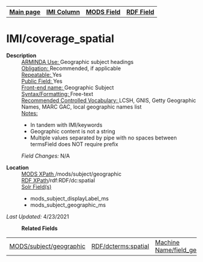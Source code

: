 <!DOCTYPE html>
<html>

<body>
<table style="width:100%">
  <tr>
    <th><a href="index.md">Main page</a></th>
	<th><a href="IMI.md">IMI Column</a></th>
    <th><a href="MODS.md">MODS Field</a></th>
    <th><a href="RDF.md">RDF Field</a></th>
  </tr>
</table>



<h1>IMI/coverage_spatial</h1>
<dl>
  <dt><b>Description</b></dt>
  <dd><ins>ARMINDA Use: </ins>Geographic subject headings</dd>
  <dd><ins>Obligation: </ins> Recommended, if applicable</dd>
  <dd><ins>Repeatable: </ins> Yes</dd>
  <dd><ins>Public Field: </ins>Yes</dd>
  <dd><ins>Front-end name: </ins>Geographic Subject</dd>
  <dd><ins>Syntax/Formatting: </ins>Free-text</dd>
  <dd><ins>Recommended Controlled Vocabulary: </ins>LCSH, GNIS, Getty Geographic Names, MARC GAC, local geographic names list </dd>
  <dd><ins>Notes: </ins>
	<ul>
		<li>In tandem with IMI/keywords</li>
		<li>Geographic content is not a string</li>
		<li>Multiple values separated by pipe with no spaces between termsField does NOT require prefix</li>
		</ul>
	</dd>
  <dd><i>Field Changes: </i>N/A</dd>
</dl>
<dl>
<dl>
    <dt><b>Location</b></dt>
	  <dd> <ins>MODS XPath </ins> /mods/subject/geographic</dd>
		<dd> <ins>RDF XPath</ins>/rdf:RDF/dc:spatial</dd>
		<dd> <ins>Solr Field(s)</ins>
			<ul>
				<li>mods_subject_displayLabel_ms</li>
				<li>mods_subject_geographic_ms</li>
			</ul>
		</dd>
</dl>
<dl>
	<p><i>Last Updated: </i>4/23/2021</p>
</dl>
<dl>
	<dd><b>Related Fields</b></dd>
		<table>
			<td><a href="mods.subject_geographic.md">MODS/subject/geographic</a></td>
			<td><a href="rdf.spatial.md">RDF/dcterms:spatial</a></td>
			<td><a href="workbench_field_geographic_subject.md">Machine Name/field_geographic_subject</a></td>
		</table>
</dl>
</body>
</html>